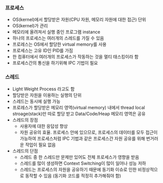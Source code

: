 ### 프로세스
  - OS(kernel)에서 할당받은 자원(CPU 자원, 메모리 자원에 대한 접근) 단위
  - OS(kernel)가 관리
  - 메모리에 올려져서 실행 중인 프로그램 instance
  - 하나의 프로세스는 여러개의 스레드를 가질 수 있음
  - 프로레스는 OS에서 할당한 virtual memory를 사용
  - 프로세스는 고유 ID인 PID를 가짐
  - 한 컴퓨터에서 여러개의 프로세스가 작동하는 것을 멀티 태스킹이라 함
  - 프로세스간의 통신을 하기위해 IPC 기법이 필요

### 스레드
  - Light Weight Process 라고도 함
  - 할당받은 자원을 이용하는 실행의 단위
  - 스레드는 동시에 실행 가능
  - 프로레스가 할당받은 메모리 영역(virtual memory) 내에서 thread local stroage(stack)만 따로 할당 받고 Data/Code/Heap 메모리 영역은 공유
  - 스레드의 장점
    - 사용자에 대한 응답성 향상
    - 자원 공유의 효율. 프로세스 안에 있으므로, 프로세스의 데이터를 모두 접근이 가능하여 프로세스처럼 IPC 기법과 같은 프로세스간 자원 공유를 위해 번거러운 작업이 필요 없음
  - 스레드의 단점
    - 스레드 중 한 스레드만 문제만 있어도 전체 프로세스가 영향을 받음
    - 스레드를 많이 생성하면 Context Switching이 많이 일어나 성능 저하
    - 스레드는 프로세스의 자원을 공유하기 때문에 동기화 이슈로 인한 비정상적으로 동작할 수 있음 (동기화 코드를 적정히 추가해줘야 함)
